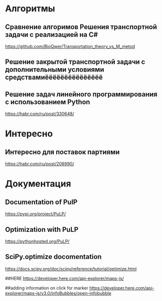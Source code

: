 

# Алгоритмы

## Сравнение алгоримов Решения транспортной задачи c реализацией на C#
https://github.com/BioQwer/Transportation_theory_vs_M_metod

## Решение закрытой транспортной задачи с дополнительными условиями средствамиёёёёёёёёёёёёёёё

## Решение задач линейного программирования с использованием Python
https://habr.com/ru/post/330648/

# Интересно

## Интересно для поставок партиями
https://habr.com/ru/post/208990/

# Документация

## Documentation of PulP
https://pypi.org/project/PuLP/

## Optimization with PuLP
https://pythonhosted.org/PuLP/

## SciPy.optimize docomentation
https://docs.scipy.org/doc/scipy/reference/tutorial/optimize.html

##HERE
https://developer.here.com/api-explorer/maps-js/

##adding information on click for marker
https://developer.here.com/api-explorer/maps-js/v3.0/infoBubbles/open-infobubble
